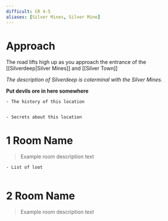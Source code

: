 ```yaml
---
difficult: CR 4-5
aliases: [Silver Mines, Silver Mine]
---
```

# Approach
The road lifts high up as you approach the entrance of the [[Silverdeep|Silver Mines]] and [[Silver Town]]

*The description of Silverdeep is coterminal with the Silver Mines.*

**Put devils ore in here somewhere**



```ad-history
- The history of this location


```

```ad-Secrets
- Secrets about this location
```


# 1 Room Name
> Example room description text

```ad-loot
- List of loot


```

# 2 Room Name
> Example room description text